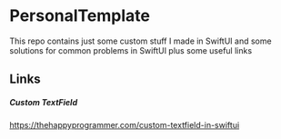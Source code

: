 # PersonalTemplate
This repo contains just some custom stuff I made in SwiftUI and some solutions for common problems in SwiftUI plus some useful links

## Links

##### Custom TextField

https://thehappyprogrammer.com/custom-textfield-in-swiftui
